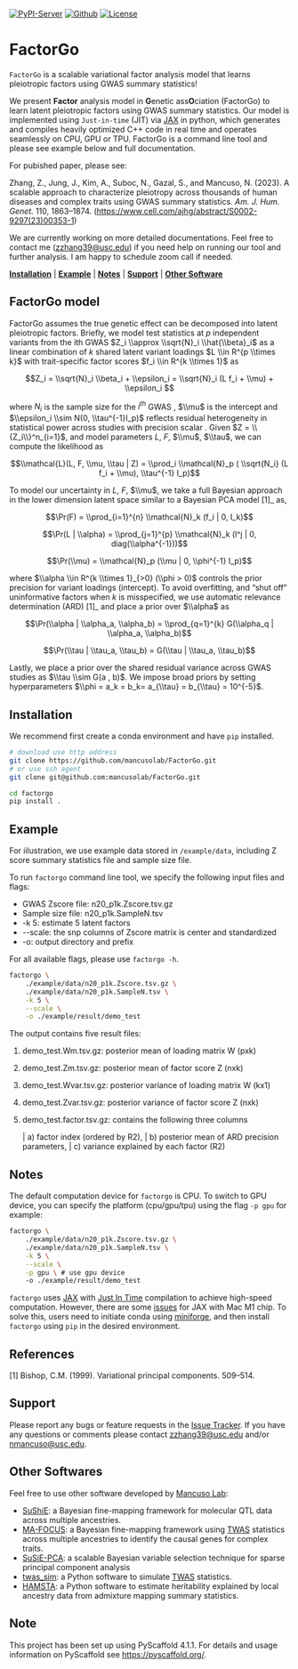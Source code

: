 [![PyPI-Server](https://img.shields.io/pypi/v/factorgo.svg)](https://pypi.org/project/factorgo/)
[![Github](https://img.shields.io/github/stars/mancusolab/factorgo?style=social)](https://github.com/mancusolab/factorgo)
[![License](https://img.shields.io/badge/License-MIT-yellow.svg)](https://opensource.org/licenses/MIT)

# FactorGo

``FactorGo`` is a scalable variational factor analysis model that learns pleiotropic factors using GWAS summary statistics!

We present **Factor** analysis model in **G**enetic ass**O**ciation (FactorGo) to learn latent
pleiotropic factors using GWAS summary statistics. Our model is implemented using `Just-in-time` (JIT)
via [JAX](https://github.com/google/jax) in python, which generates and compiles heavily optimized
C++ code in real time and operates seamlessly on CPU, GPU or TPU. FactorGo is a command line tool and
please see example below and full documentation.

For pubished paper, please see:

Zhang, Z., Jung, J., Kim, A., Suboc, N., Gazal, S., and Mancuso, N. (2023). A scalable approach to characterize pleiotropy across thousands of human diseases and complex traits using GWAS summary statistics. _Am. J. Hum. Genet._ 110, 1863–1874.
(https://www.cell.com/ajhg/abstract/S0002-9297(23)00353-1)

We are currently working on more detailed documentations. Feel free to contact me (zzhang39@usc.edu) if you need help on running our tool and further analysis. I am happy to schedule zoom call if needed.

[**Installation**](#installation)
| [**Example**](#example)
| [**Notes**](#notes)
| [**Support**](#support)
| [**Other Software**](#other-software)

## FactorGo model

FactorGo assumes the true genetic effect can be decomposed into latent pleiotropic factors.
Briefly, we model test statistics at $p$ independent variants from the ith GWAS $Z_i \\approx \\sqrt{N}_i \\hat{\\beta}_i$  as a
linear combination of $k$ shared latent variant loadings $L \\in R^{p \\times k}$  with trait-specific factor scores $f_i \\in R^{k \\times 1}$ as

$$Z_i = \\sqrt{N}_i \\beta_i + \\epsilon_i = \\sqrt{N}_i (L f_i + \\mu) + \\epsilon_i $$

where $N_i$ is the sample size for the $i^{th}$ GWAS , $\\mu$  is the intercept and $\\epsilon_i \\sim N(0, \\tau^{-1}I_p)$ reflects residual
heterogeneity in statistical power across studies with precision scalar .
Given $Z = \\{Z_i\\}^n_{i=1}$, and model parameters  $L$, $F$, $\\mu$, $\\tau$, we can compute the likelihood as

$$\\mathcal{L}(L, F, \\mu, \\tau | Z) = \\prod_i \\mathcal{N}_p ( \\sqrt{N_i} (L f_i + \\mu), \\tau^{-1} I_p)$$

To model our uncertainty in $L$, $F$, $\\mu$, we take a full Bayesian approach in the lower dimension latent space
similar to a Bayesian PCA model [1]_ as,

$$\Pr(F) = \\prod_{i=1}^{n} \\mathcal{N}_k (f_i | 0, I_k)$$

$$\Pr(L | \\alpha) = \\prod_{j=1}^{p} \\mathcal{N}_k (l^j | 0, diag(\\alpha^{-1}))$$

$$\Pr(\\mu) = \\mathcal{N}_p (\\mu | 0, \\phi^{-1} I_p)$$

where $\\alpha \\in R^{k \\times 1}_{>0} (\\phi > 0)$ controls the prior precision for variant loadings (intercept). To avoid overfitting,
and “shut off” uninformative factors when $k$ is misspecified, we use automatic relevance determination (ARD) [1]_
and place a prior over $\\alpha$ as

$$\Pr(\\alpha | \\alpha_a, \\alpha_b) = \\prod_{q=1}^{k} G(\\alpha_q | \\alpha_a, \\alpha_b)$$

$$\Pr(\\tau | \\tau_a, \\tau_b) = G(\\tau | \\tau_a, \\tau_b)$$

Lastly, we place a prior over the shared residual variance across GWAS studies as $\\tau \\sim G(a , b)$.
We impose broad priors by setting hyperparameters $\\phi = a_k = b_k= a_{\\tau} = b_{\\tau} = 10^{-5}$.

## Installation

We recommend first create a conda environment and have `pip` installed.
```bash
# download use http address
git clone https://github.com/mancusolab/FactorGo.git
# or use ssh agent
git clone git@github.com:mancusolab/FactorGo.git

cd factorgo
pip install .
```

## Example
For iilustration, we use example data stored in `/example/data`,
including Z score summary statistics file and sample size file.

To run ``factorgo`` command line tool, we specify the following input files and flags:

* GWAS Zscore file: n20_p1k.Zscore.tsv.gz
* Sample size file: n20_p1k.SampleN.tsv
* -k 5: estimate 5 latent factors
* --scale: the snp columns of Zscore matrix is center and standardized
* -o: output directory and prefix

For all available flags, please use ``factorgo -h``.

```bash
factorgo \
    ./example/data/n20_p1k.Zscore.tsv.gz \
    ./example/data/n20_p1k.SampleN.tsv \
    -k 5 \
    --scale \
    -o ./example/result/demo_test
```

The output contains five result files:

1. demo_test.Wm.tsv.gz: posterior mean of loading matrix W (pxk)
2. demo_test.Zm.tsv.gz:  posterior mean of factor score Z (nxk)
3. demo_test.Wvar.tsv.gz:  posterior variance of loading matrix W (kx1)
4. demo_test.Zvar.tsv.gz:  posterior variance of factor score Z (nxk)
5. demo_test.factor.tsv.gz:  contains the following three columns

   | a) factor index (ordered by R2),
   | b) posterior mean of ARD precision parameters,
   | c) variance explained by each factor (R2)

## Notes

The default computation device for ``factorgo`` is CPU. To switch to GPU device, you can specify the platform (cpu/gpu/tpu) using the flag `-p gpu`
for example:

```bash
factorgo \
    ./example/data/n20_p1k.Zscore.tsv.gz \
    ./example/data/n20_p1k.SampleN.tsv \
    -k 5 \
    --scale \
    -p gpu \ # use gpu device
    -o ./example/result/demo_test
```

``factorgo`` uses [JAX](https://github.com/google/jax) with [Just In Time](https://jax.readthedocs.io/en/latest/jax-101/02-jitting.html) compilation to achieve high-speed computation.
However, there are some [issues](https://github.com/google/jax/issues/5501) for JAX with Mac M1 chip.
To solve this, users need to initiate conda using [miniforge](https://github.com/conda-forge/miniforge), and then install ``factorgo`` using ``pip`` in the desired environment.

## References

[1] Bishop, C.M. (1999). Variational principal components. 509–514.

## Support

Please report any bugs or feature requests in the [Issue Tracker](https://github.com/mancusolab/FactorGo/issues>).
If you have any questions or comments please contact zzhang39@usc.edu and/or nmancuso@usc.edu.


## Other Softwares

Feel free to use other software developed by [Mancuso
Lab](https://www.mancusolab.com/):

-   [SuShiE](https://github.com/mancusolab/sushie): a Bayesian
    fine-mapping framework for molecular QTL data across multiple
    ancestries.
-   [MA-FOCUS](https://github.com/mancusolab/ma-focus): a Bayesian
    fine-mapping framework using
    [TWAS](https://www.nature.com/articles/ng.3506) statistics across
    multiple ancestries to identify the causal genes for complex traits.
-   [SuSiE-PCA](https://github.com/mancusolab/susiepca): a scalable
    Bayesian variable selection technique for sparse principal component
    analysis
-   [twas_sim](https://github.com/mancusolab/twas_sim): a Python
    software to simulate [TWAS](https://www.nature.com/articles/ng.3506)
    statistics.
-   [HAMSTA](https://github.com/tszfungc/hamsta): a Python software to
    estimate heritability explained by local ancestry data from
    admixture mapping summary statistics.

## Note

This project has been set up using PyScaffold 4.1.1. For details and usage
information on PyScaffold see https://pyscaffold.org/.
